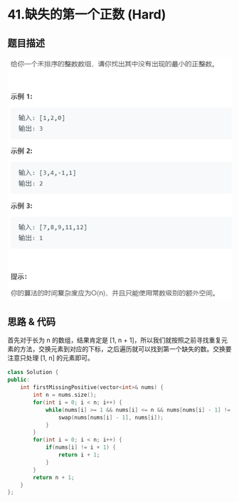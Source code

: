# 41.缺失的第一个正数 (Hard)

## 题目描述

![](41.png)

## 思路 & 代码

首先对于长为 n 的数组，结果肯定是 [1, n + 1]，所以我们就按照之前寻找重复元素的方法，交换元素到对应的下标，之后遍历就可以找到第一个缺失的数。交换要注意只处理 [1, n] 的元素即可。

```c++
class Solution {
public:
    int firstMissingPositive(vector<int>& nums) {
        int n = nums.size();
        for(int i = 0; i < n; i++) {
            while(nums[i] >= 1 && nums[i] <= n && nums[nums[i] - 1] != nums[i]) {
                swap(nums[nums[i] - 1], nums[i]);
            }
        }
        for(int i = 0; i < n; i++) {
            if(nums[i] != i + 1) {
                return i + 1;
            }
        }
        return n + 1;
    }
};
```
